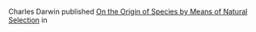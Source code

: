 Charles Darwin published [On the Origin of Species by Means of Natural Selection](https://en.wikipedia.org/wiki/On_the_Origin_of_Species) in 